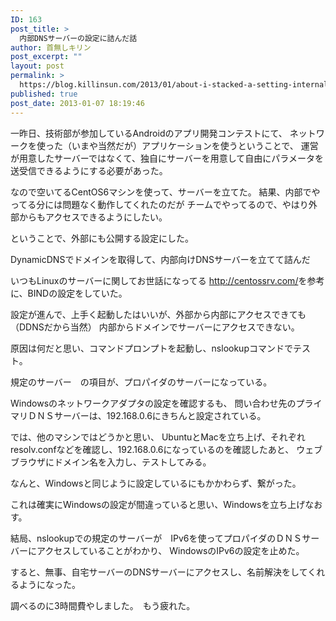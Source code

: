 ```yaml
---
ID: 163
post_title: >
  内部DNSサーバーの設定に詰んだ話
author: 首無しキリン
post_excerpt: ""
layout: post
permalink: >
  https://blog.killinsun.com/2013/01/about-i-stacked-a-setting-internal-dns-server/
published: true
post_date: 2013-01-07 18:19:46
---
```

<div class="section">

一昨日、技術部が参加しているAndroidのアプリ開発コンテストにて、
ネットワークを使った（いまや当然だが）アプリケーションを使うということで、
運営が用意したサーバーではなくて、独自にサーバーを用意して自由にパラメータを送受信できるようにする必要があった。

なので空いてるCentOS6マシンを使って、サーバーを立てた。
結果、内部でやってる分には問題なく動作してくれたのだが
チームでやってるので、やはり外部からもアクセスできるようにしたい。

ということで、外部にも公開する設定にした。


DynamicDNSでドメインを取得して、内部向けDNSサーバーを立てて詰んだ

いつもLinuxのサーバーに関してお世話になってる
<a href="http://centossrv.com/" target="_blank" rel="noopener noreferrer">http://centossrv.com/</a>を参考に、BINDの設定をしていた。

設定が進んで、上手く起動したはいいが、外部から内部にアクセスできても（DDNSだから当然）
内部からドメインでサーバーにアクセスできない。



原因は何だと思い、コマンドプロンプトを起動し、nslookupコマンドでテスト。

規定のサーバー　の項目が、プロパイダのサーバーになっている。

Windowsのネットワークアダプタの設定を確認するも、
問い合わせ先のプライマリＤＮＳサーバーは、192.168.0.6にきちんと設定されている。

では、他のマシンではどうかと思い、
UbuntuとMacを立ち上げ、それぞれ　resolv.confなどを確認し、192.168.0.6になっているのを確認したあと、
ウェブブラウザにドメイン名を入力し、テストしてみる。

なんと、Windowsと同じように設定しているにもかかわらず、繋がった。


これは確実にWindowsの設定が間違っていると思い、Windowsを立ち上げなおす。

結局、nslookupでの規定のサーバーが　IPv6を使ってプロパイダのＤＮＳサーバーにアクセスしていることがわかり、
WindowsのIPv6の設定を止めた。

すると、無事、自宅サーバーのDNSサーバーにアクセスし、名前解決をしてくれるようになった。


調べるのに3時間費やしました。　もう疲れた。

</div>